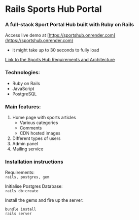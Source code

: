 # Rails Sports Hub Portal

### A full-stack Sport Portal Hub built with Ruby on Rails

Access live demo at [https://sportshub.onrender.com](https://sportshub.onrender.com) <br>

- it might take up to 30 seconds to fully load<br>

[Link to the Sports Hub Requirements and Architecture](https://github.com/dark-side/lanthanum/tree/master/sports_hub_portal)

### Technologies:

- Ruby on Rails
- JavaScript
- PostgreSQL

### Main features:

1. Home page with sports articles
   - Various categories
   - Comments
   - CDN hosted images
2. Different types of users
3. Admin panel
4. Mailing service

### Installation instructions

Requirements: <br>
`rails, postgres, gem`

Initialise Postgres Database: <br>
`rails db:create`

Install the gems and fire up the server: <br>

```console
bundle install
rails server
```
